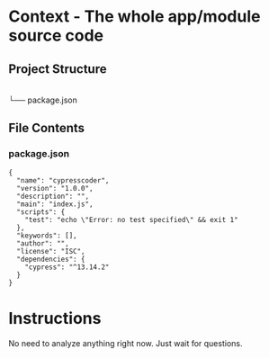 # Context - The whole app/module source code

## Project Structure

\
└── package.json

## File Contents

### package.json
```
{
  "name": "cypresscoder",
  "version": "1.0.0",
  "description": "",
  "main": "index.js",
  "scripts": {
    "test": "echo \"Error: no test specified\" && exit 1"
  },
  "keywords": [],
  "author": "",
  "license": "ISC",
  "dependencies": {
    "cypress": "^13.14.2"
  }
}
```

# Instructions

No need to analyze anything right now. 
Just wait for questions.
